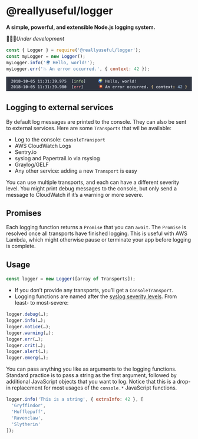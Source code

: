 # @reallyuseful/logger

**A simple, powerful, and extensible Node.js logging system.**

👷🏼‍♀️*Under development*

```javascript
const { Logger } = require('@reallyuseful/logger');
const myLogger = new Logger();
myLogger.info('🌍 Hello, world!');
myLogger.err('💥 An error occurred.', { context: 42 });
```

![Screenshot](/screenshot.png)

## Logging to external services

By default log messages are printed to the console. They can also be sent to external services. Here are some `Transports` that wil be available:

- Log to the console: `ConsoleTransport`
- AWS CloudWatch Logs
- Sentry.io
- syslog and Papertrail.io via rsyslog
- Graylog/GELF
- Any other service: adding a new `Transport` is easy

You can use multiple transports, and each can have a different severity level. You might print debug messages to the console, but only send a message to CloudWatch if it’s a warning or more severe.

## Promises

Each logging function returns a `Promise` that you can `await`. The `Promise` is resolved once all transports have finished logging. This is useful with AWS Lambda, which might otherwise pause or terminate your app before logging is complete.

## Usage

```javascript
const logger = new Logger([array of Transports]);
```

- If you don’t provide any transports, you’ll get a `ConsoleTransport`.
- Logging functions are named after the [syslog severity levels](https://en.wikipedia.org/wiki/Syslog#Severity_level). From least- to most-severe:

```javascript
logger.debug(…);
logger.info(…);
logger.notice(…);
logger.warning(…);
logger.err(…);
logger.crit(…);
logger.alert(…);
logger.emerg(…);
```

You can pass anything you like as arguments to the logging functions. Standard practice is to pass a string as the first argument, followed by additional JavaScript objects that you want to log. Notice that this is a drop-in replacement for most usages of the `console.*` JavaScript functions.

```javascript
logger.info('This is a string', { extraInfo: 42 }, [
  'Gryffindor',
  'Hufflepuff',
  'Ravenclaw',
  'Slytherin'
]);
```
